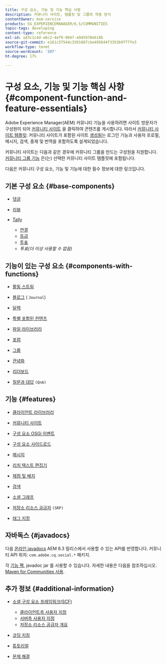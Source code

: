 ```yaml
---
title: 구성 요소, 기능 및 기능 핵심 사항
description: 커뮤니티 사이트, 템플릿 및 그룹의 작동 방식
contentOwner: msm-service
products: SG_EXPERIENCEMANAGER/6.5/COMMUNITIES
topic-tags: developing
content-type: reference
exl-id: a43c1c4d-a6c2-4ef9-9047-a945978e618b
source-git-commit: e161c37544c3391607cbe495644f3353b9f77fe3
workflow-type: tm+mt
source-wordcount: '207'
ht-degree: 17%

---
```


# 구성 요소, 기능 및 기능 핵심 사항  {#component-function-and-feature-essentials}

Adobe Experience Manager(AEM) 커뮤니티 기능을 사용하려면 사이트 방문자가 구성원이 되어 [커뮤니티 사이트](overview.md#communitiessites) 을 클릭하여 콘텐츠를 게시합니다. 따라서 [커뮤니티 사이트 템플릿](sites.md): 커뮤니티 사이트가 포함된 사이트 [생성됨](sites-console.md)는 로그인 기능과 사용자 프로필, 메시지, 검색, 중재 및 번역을 포함하도록 설계되었습니다.

커뮤니티 사이트는 다음과 같은 경우에 커뮤니티 그룹을 만드는 구성원을 지원합니다. [커뮤니티 그룹 기능](functions.md#groups-function) 은(는) 선택한 커뮤니티 사이트 템플릿에 포함됩니다.

다음은 커뮤니티 구성 요소, 기능 및 기능에 대한 필수 정보에 대한 링크입니다.

## 기본 구성 요소 {#base-components}

* [댓글](essentials-comments.md)
* [리뷰](reviews-basics.md)
* [Tally](tally.md)

   * [연결](essentials-liking.md)
   * [등급](rating-basics.md)
   * [투표](essentials-voting.md)
   * *투표(더 이상 사용할 수 없음)*

## 기능이 있는 구성 요소 {#components-with-functions}

* [활동 스트림](essentials-activities.md)
* [블로그](blog-developer-basics.md) ( `Journal`)

* [달력](calendar-basics-for-developers.md)
* [특별 포함된 컨텐츠](essentials-featured.md)
* [파일 라이브러리](essentials-file-library.md)
* [포럼](essentials-forum.md)
* [그룹](essentials-groups.md)
* [관념화](ideation.md)
* [리더보드](leaderboard.md)
* [질문과 대답](qna-essentials.md) `(QnA)`

## 기능 {#features}

* [클라이언트 라이브러리](clientlibs.md)
* [커뮤니티 사이트](sites-for-developers.md)
* [구성 요소 OSGi 이벤트](events.md)
* [구성 요소 사이드로드](sideloading.md)
* [메시지](essentials-messaging.md)
* [리치 텍스트 편집기](rte.md)
* [채점 및 배지](configure-scoring.md)
* [검색](search-implementation.md)
* [소셜 그래프](essentials-socialgraph.md)
* [저장소 리소스 공급자](srp-and-ugc.md) `(SRP)`

* [태그 지정](tag.md)

## 자바독스 {#javadocs}

다음 [온라인 javadocs](../../help/sites-developing/reference-materials.md) AEM 6.3 릴리스에서 사용할 수 있는 API를 반영합니다.
커뮤니티 API 위치: `com.adobe.cq.social.*` 패키지.

각 [기능 팩](deploy-communities.md#latestfeaturepack), javadoc jar 를 사용할 수 있습니다. 자세한 내용은 다음을 참조하십시오. [Maven for Communities 사용](maven.md#javadocs).

## 추가 정보 {#additional-information}

* [소셜 구성 요소 프레임워크(SCF)](scf.md)

   * [클라이언트측 사용자 지정](client-customize.md)
   * [서버측 사용자 지정](server-customize.md)
   * [저장소 리소스 공급자 개요](srp.md)

* [코딩 지침](code-guide.md)
* [튜토리얼](tutorials.md)
* [문제 해결](troubleshooting.md)
